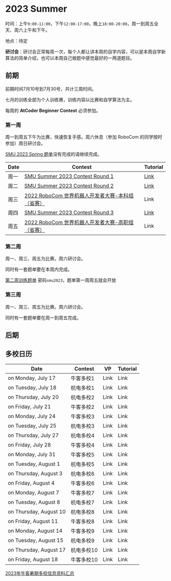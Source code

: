 # 2023 Summer

时间：上午`9:00-11:00`，下午`12:00-17:00`，晚上`18:00-20:00`，周一到周五全天、周六上午和下午。

地点：待定

**研讨会**：研讨会正常每周一次，每个人都让讲本周的自学内容，可以是本周自学新算法的简单介绍，也可以本周自己做题中感觉最好的一两道题目。

## 前期

前期时间7月10号到7月30号，共计三周时间。

七月的训练全部为个人训练赛，训练内容以比赛和自学算法为主。

每周的 **AtCoder Beginner Contest** 必须参加。

### 第一周

周一到周五下午为比赛，快速恢复手感。周六休息（参加 RoboCom 的同学按时参加）周日研讨会。

[SMU 2023 Spring 题单](https://vjudge.net/article/3518)没有完成的请继续完成。

| Date | Contest                                                      | Tutorial                                        |
| ---- | ------------------------------------------------------------ | ----------------------------------------------- |
| 周一 | [SMU Summer 2023 Contest Round 1](https://codeforces.com/gym/450888) | [Link](https://codeforces.com/blog/entry/52410) |
| 周二 | [SMU Summer 2023 Contest Round 2](https://codeforces.com/gym/450889) | [Link](https://codeforces.com/blog/entry/52638) |
| 周三 | [2022 RoboCom 世界机器人开发者大赛-本科组（省赛）](https://pintia.cn/market/item/1546381865379418112) | Link                                            |
| 周四 | [SMU Summer 2023 Contest Round 3](https://codeforces.com/gym/450890) | [Link](https://codeforces.com/blog/entry/54357) |
| 周五 | [2022 RoboCom 世界机器人开发者大赛-高职组（省赛）](https://pintia.cn/market/item/1546381854293868544) | Link                                            |



### 第二周

周一、周三、周五为比赛。周六研讨会。

同时有一套题单要在本周内完成。

[第二周训练题单](https://ac.nowcoder.com/acm/contest/60932) 密码`smu2023`，题单第一周周五就会开放

### 第三周

周一、周三、周五为比赛。周六研讨会。

同时有一套题单要在周一到周五完成。

## 后期



## 多校日历

| Date               | Contest    | VP   | Tutorial |
| ------------------ | ---------- | ---- | ---- |
| on Monday, July 17 | 牛客多校1  | Link | Link |
| on Tuesday, July 18              | 杭电多校1  | Link | Link |
| on Thursday, July 20              | 杭电多校2  | Link | Link |
| on Friday, July 21              | 牛客多校2  | Link | Link |
| on Monday, July 24 | 牛客多校3  | Link | Link |
| on Tuesday, July 25              | 杭电多校3  | Link | Link |
| on Thursday, July 27              | 杭电多校4  | Link | Link |
| on Friday, July 28              | 牛客多校4  | Link | Link |
| on Monday, July 31 | 牛客多校5  | Link | Link |
| on Tuesday, August 1          | 杭电多校5  | Link | Link |
| on Thursday, August 3              | 杭电多校6  | Link | Link |
| on Friday, August 4              | 牛客多校6  | Link | Link |
| on Monday, August 7              | 牛客多校7  | Link | Link |
| on Tuesday, August 8              | 杭电多校7  | Link | Link |
| on Thursday, August 10              | 杭电多校8  | Link | Link |
| on Friday, August 11              | 牛客多校8  | Link | Link |
| on Monday, August 14              | 牛客多校9  | Link | Link |
| on Tuesday, August 15              | 杭电多校9  | Link | Link |
| on Thursday, August 17              | 杭电多校10 | Link | Link |
| on Friday, August 18              | 牛客多校10 | Link | Link |

[2023年牛客暑期多校信息资料汇总](https://ac.nowcoder.com/discuss/1161248)


